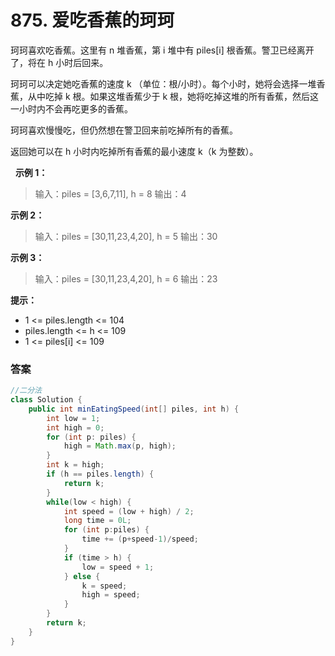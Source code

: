 # 875. 爱吃香蕉的珂珂
珂珂喜欢吃香蕉。这里有 n 堆香蕉，第 i 堆中有 piles[i] 根香蕉。警卫已经离开了，将在 h 小时后回来。

珂珂可以决定她吃香蕉的速度 k （单位：根/小时）。每个小时，她将会选择一堆香蕉，从中吃掉 k 根。如果这堆香蕉少于 k 根，她将吃掉这堆的所有香蕉，然后这一小时内不会再吃更多的香蕉。  

珂珂喜欢慢慢吃，但仍然想在警卫回来前吃掉所有的香蕉。

返回她可以在 h 小时内吃掉所有香蕉的最小速度 k（k 为整数）。

 
__示例 1：__
>输入：piles = [3,6,7,11], h = 8
输出：4

__示例 2：__
>输入：piles = [30,11,23,4,20], h = 5
输出：30

__示例 3：__
>输入：piles = [30,11,23,4,20], h = 6
输出：23
 

__提示：__
- 1 <= piles.length <= 104
- piles.length <= h <= 109
- 1 <= piles[i] <= 109


### 答案
```java
//二分法
class Solution {
    public int minEatingSpeed(int[] piles, int h) {
        int low = 1;
        int high = 0;
        for (int p: piles) {
            high = Math.max(p, high);
        }
        int k = high;
        if (h == piles.length) {
            return k;
        }
        while(low < high) {
            int speed = (low + high) / 2;
            long time = 0L;
            for (int p:piles) {
                time += (p+speed-1)/speed;
            }
            if (time > h) {
                low = speed + 1;
            } else {
                k = speed;
                high = speed;
            }
        }
        return k;
    }
}
```